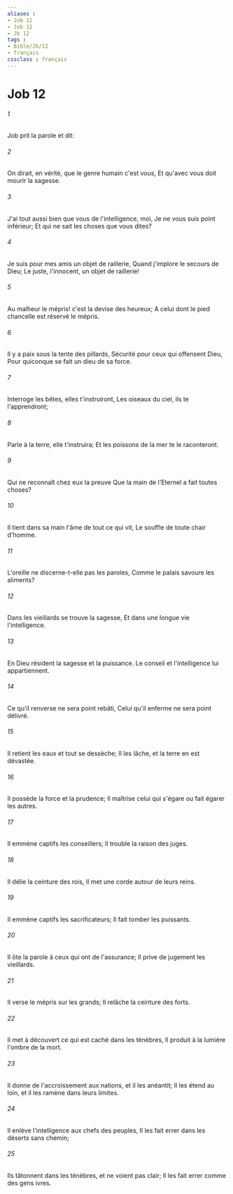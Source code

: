 ```yaml
---
aliases : 
- Job 12
- Job 12
- Jb 12
tags : 
- Bible/Jb/12
- français
cssclass : français
---
```


# Job 12

###### 1
Job prit la parole et dit:
###### 2
On dirait, en vérité, que le genre humain c'est vous, Et qu'avec vous doit mourir la sagesse.
###### 3
J'ai tout aussi bien que vous de l'intelligence, moi, Je ne vous suis point inférieur; Et qui ne sait les choses que vous dites?
###### 4
Je suis pour mes amis un objet de raillerie, Quand j'implore le secours de Dieu; Le juste, l'innocent, un objet de raillerie!
###### 5
Au malheur le mépris! c'est la devise des heureux; A celui dont le pied chancelle est réservé le mépris.
###### 6
Il y a paix sous la tente des pillards, Sécurité pour ceux qui offensent Dieu, Pour quiconque se fait un dieu de sa force.
###### 7
Interroge les bêtes, elles t'instruiront, Les oiseaux du ciel, ils te l'apprendront;
###### 8
Parle à la terre, elle t'instruira; Et les poissons de la mer te le raconteront.
###### 9
Qui ne reconnaît chez eux la preuve Que la main de l'Eternel a fait toutes choses?
###### 10
Il tient dans sa main l'âme de tout ce qui vit, Le souffle de toute chair d'homme.
###### 11
L'oreille ne discerne-t-elle pas les paroles, Comme le palais savoure les aliments?
###### 12
Dans les vieillards se trouve la sagesse, Et dans une longue vie l'intelligence.
###### 13
En Dieu résident la sagesse et la puissance. Le conseil et l'intelligence lui appartiennent.
###### 14
Ce qu'il renverse ne sera point rebâti, Celui qu'il enferme ne sera point délivré.
###### 15
Il retient les eaux et tout se dessèche; Il les lâche, et la terre en est dévastée.
###### 16
Il possède la force et la prudence; Il maîtrise celui qui s'égare ou fait égarer les autres.
###### 17
Il emmène captifs les conseillers; Il trouble la raison des juges.
###### 18
Il délie la ceinture des rois, Il met une corde autour de leurs reins.
###### 19
Il emmène captifs les sacrificateurs; Il fait tomber les puissants.
###### 20
Il ôte la parole à ceux qui ont de l'assurance; Il prive de jugement les vieillards.
###### 21
Il verse le mépris sur les grands; Il relâche la ceinture des forts.
###### 22
Il met à découvert ce qui est caché dans les ténèbres, Il produit à la lumière l'ombre de la mort.
###### 23
Il donne de l'accroissement aux nations, et il les anéantit; Il les étend au loin, et il les ramène dans leurs limites.
###### 24
Il enlève l'intelligence aux chefs des peuples, Il les fait errer dans les déserts sans chemin;
###### 25
Ils tâtonnent dans les ténèbres, et ne voient pas clair; Il les fait errer comme des gens ivres.
